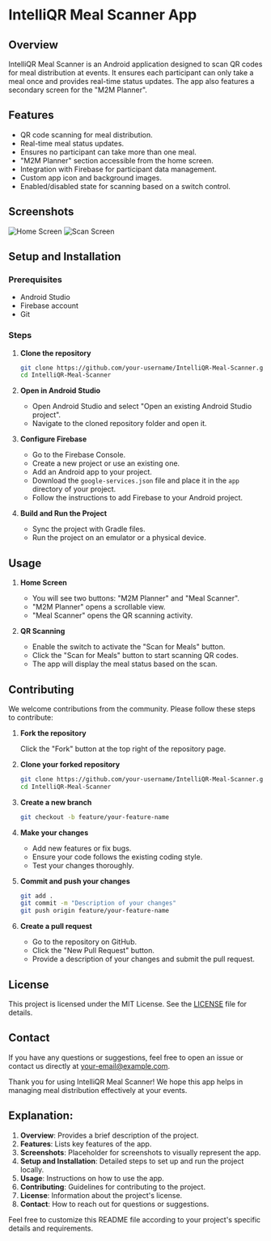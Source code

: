 # IntelliQR Meal Scanner App

## Overview

IntelliQR Meal Scanner is an Android application designed to scan QR codes for meal distribution at events. It ensures each participant can only take a meal once and provides real-time status updates. The app also features a secondary screen for the "M2M Planner".

## Features

- QR code scanning for meal distribution.
- Real-time meal status updates.
- Ensures no participant can take more than one meal.
- "M2M Planner" section accessible from the home screen.
- Integration with Firebase for participant data management.
- Custom app icon and background images.
- Enabled/disabled state for scanning based on a switch control.

## Screenshots

![Home Screen](screenshots/home_screen.png)
![Scan Screen](screenshots/scan_screen.png)

## Setup and Installation

### Prerequisites

- Android Studio
- Firebase account
- Git

### Steps

1. **Clone the repository**

   ```sh
   git clone https://github.com/your-username/IntelliQR-Meal-Scanner.git
   cd IntelliQR-Meal-Scanner
   ```

2. **Open in Android Studio**
   - Open Android Studio and select "Open an existing Android Studio project".
   - Navigate to the cloned repository folder and open it.

3. **Configure Firebase**
   - Go to the Firebase Console.
   - Create a new project or use an existing one.
   - Add an Android app to your project.
   - Download the `google-services.json` file and place it in the `app` directory of your project.
   - Follow the instructions to add Firebase to your Android project.

4. **Build and Run the Project**
   - Sync the project with Gradle files.
   - Run the project on an emulator or a physical device.

## Usage

1. **Home Screen**
   - You will see two buttons: "M2M Planner" and "Meal Scanner".
   - "M2M Planner" opens a scrollable view.
   - "Meal Scanner" opens the QR scanning activity.

2. **QR Scanning**
   - Enable the switch to activate the "Scan for Meals" button.
   - Click the "Scan for Meals" button to start scanning QR codes.
   - The app will display the meal status based on the scan.

## Contributing

We welcome contributions from the community. Please follow these steps to contribute:

1. **Fork the repository**

   Click the "Fork" button at the top right of the repository page.

2. **Clone your forked repository**

   ```sh
   git clone https://github.com/your-username/IntelliQR-Meal-Scanner.git
   cd IntelliQR-Meal-Scanner
   ```

3. **Create a new branch**

   ```sh
   git checkout -b feature/your-feature-name
   ```

4. **Make your changes**

   - Add new features or fix bugs.
   - Ensure your code follows the existing coding style.
   - Test your changes thoroughly.

5. **Commit and push your changes**

   ```sh
   git add .
   git commit -m "Description of your changes"
   git push origin feature/your-feature-name
   ```

6. **Create a pull request**

   - Go to the repository on GitHub.
   - Click the "New Pull Request" button.
   - Provide a description of your changes and submit the pull request.

## License

This project is licensed under the MIT License. See the [LICENSE](LICENSE) file for details.

## Contact

If you have any questions or suggestions, feel free to open an issue or contact us directly at your-email@example.com.

Thank you for using IntelliQR Meal Scanner! We hope this app helps in managing meal distribution effectively at your events.


## Explanation:

1. **Overview**: Provides a brief description of the project.
2. **Features**: Lists key features of the app.
3. **Screenshots**: Placeholder for screenshots to visually represent the app.
4. **Setup and Installation**: Detailed steps to set up and run the project locally.
5. **Usage**: Instructions on how to use the app.
6. **Contributing**: Guidelines for contributing to the project.
7. **License**: Information about the project's license.
8. **Contact**: How to reach out for questions or suggestions.

Feel free to customize this README file according to your project's specific details and requirements.
